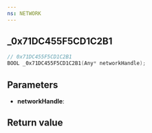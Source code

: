 ```yaml
---
ns: NETWORK
---
```

## _0x71DC455F5CD1C2B1

```c
// 0x71DC455F5CD1C2B1
BOOL _0x71DC455F5CD1C2B1(Any* networkHandle);
```


## Parameters
* **networkHandle**:

## Return value
